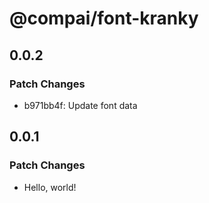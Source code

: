 # @compai/font-kranky

## 0.0.2

### Patch Changes

- b971bb4f: Update font data

## 0.0.1

### Patch Changes

- Hello, world!

